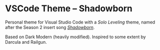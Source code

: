 # VSCode Theme – Shadowborn
Personal theme for Visual Studio Code with a *Solo Leveling* theme, named after the Season 2 insert song [*Shadowborn*](https://www.youtube.com/watch?v=N6xMg5CzJLI).

Based on Dark Modern (heavily modified). Inspired to some extent by Darcula and Railgun.
